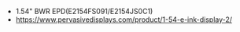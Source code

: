 * 1.54" BWR EPD(E2154FS091/E2154JS0C1)
* https://www.pervasivedisplays.com/product/1-54-e-ink-display-2/
